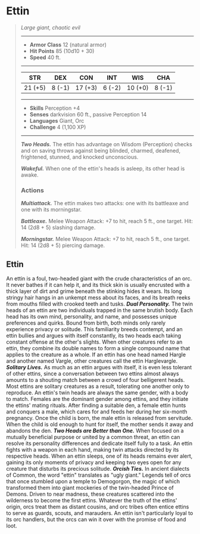 # Ettin
>*Large giant, chaotic evil*
>___
>- **Armor Class** 12 (natural armor)
>- **Hit Points** 85 (10d10 + 30)
>- **Speed** 40 ft.
>___
>|STR|DEX|CON|INT|WIS|CHA|
>|:---:|:---:|:---:|:---:|:---:|:---:|
>|21 (+5)|8 (-1)|17 (+3)|6 (-2)|10 (+0)|8 (-1)|
>___
>- **Skills** Perception +4
>- **Senses** darkvision 60 ft., passive Perception 14
>- **Languages** Giant, Orc
>- **Challenge** 4 (1,100 XP)
>___
>***Two Heads.*** The ettin has advantage on Wisdom (Perception) checks and on saving throws against being blinded, charmed, deafened, frightened, stunned, and knocked unconscious.  
>
>***Wakeful.*** When one of the ettin's heads is asleep, its other head is awake.  
>
>### Actions
>***Multiattack.*** The ettin makes two attacks: one with its battleaxe and one with its morningstar.  
>
>***Battleaxe.*** Melee Weapon Attack: +7 to hit, reach 5 ft., one target. Hit: 14 (2d8 + 5) slashing damage.  
>
>***Morningstar.*** Melee Weapon Attack: +7 to hit, reach 5 ft., one target. Hit: 14 (2d8 + 5) piercing damage.
## Ettin
An ettin is a foul, two-headed giant with the crude characteristics of an orc. It never bathes if it can help it, and its thick skin is usually encrusted with a thick layer of dirt and grime beneath the stinking hides it wears. Its long stringy hair hangs in an unkempt mess about its faces, and its breath reeks from mouths filled with crooked teeth and tusks.
***Dual Personality.*** The twin heads of an ettin are two individuals trapped in the same brutish body. Each head has its own mind, personality, and name, and possesses unique preferences and quirks. Bound from birth, both minds only rarely experience privacy or solitude. This familiarity breeds contempt, and an ettin bullies and argues with itself constantly, its two heads each taking constant offense at the other's slights.
When other creatures refer to an ettin, they combine its double names to form a single compound name that applies to the creature as a whole. If an ettin has one head named Hargle and another named Vargle, other creatures call the ettin Harglevargle.
***Solitary Lives.*** As much as an ettin argues with itself, it is even less tolerant of other ettins, since a conversation between two ettins almost always amounts to a shouting match between a crowd of four belligerent heads. Most ettins are solitary creatures as a result, tolerating one another only to reproduce.
An ettin's twin heads are always the same gender, with a body to match.
Females are the dominant gender among ettins, and they initiate the ettins' mating rituals. After finding a suitable den, a female ettin hunts and conquers a male, which cares for and feeds her during her six-month pregnancy. Once the child is born, the male ettin is released from servitude. When the child is old enough to hunt for itself, the mother sends it away and abandons the den.
***Two Heads are Better than One.*** When focused on a mutually beneficial purpose or united by a common threat, an ettin can resolve its personality differences and dedicate itself fully to a task. An ettin fights with a weapon in each hand, making twin attacks directed by its respective heads. When an ettin sleeps, one of its heads remains ever alert, gaining its only moments of privacy and keeping two eyes open for any creature that disturbs its precious solitude.
***Orcish Ties.*** In ancient dialects of Common, the word "ettin" translates as "ugly giant." Legends tell of orcs that once stumbled upon a temple to Demogorgon, the magic of which transformed them into giant mockeries of the twin-headed Prince of Demons. Driven to near madness, these creatures scattered into the wilderness to become the first ettins.
Whatever the truth of the ettins' origin, orcs treat them as distant cousins, and orc tribes often entice ettins to serve as guards, scouts, and marauders. An ettin isn't particularly loyal to its orc handlers, but the orcs can win it over with the promise of food and loot.